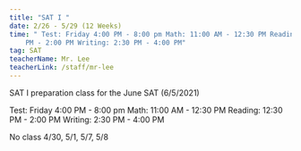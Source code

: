 ```yaml
---
title: "SAT I "
date: 2/26 - 5/29 (12 Weeks)
time: " Test: Friday 4:00 PM - 8:00 pm Math: 11:00 AM - 12:30 PM Reading: 12:30
    PM - 2:00 PM Writing: 2:30 PM - 4:00 PM"
tag: SAT
teacherName: Mr. Lee
teacherLink: /staff/mr-lee
---
```


SAT I preparation class for the June SAT (6/5/2021)

Test: Friday 4:00 PM - 8:00 pm
Math: 11:00 AM - 12:30 PM
Reading: 12:30 PM - 2:00 PM
Writing: 2:30 PM - 4:00 PM

No class 4/30, 5/1, 5/7, 5/8
